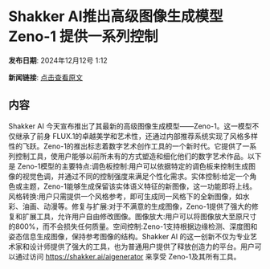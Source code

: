 # Shakker AI推出高级图像生成模型Zeno-1  提供一系列控制

**发布日期**: 2024年12月12号 1:12

**新闻链接**: [点击查看原文](https://www.aibase.com/zh/news/13883)

## 内容

Shakker AI 今天宣布推出了其最新的高级图像生成模型——Zeno-1。这一模型不仅继承了前身 FLUX.1的卓越美学和艺术性，还通过内部推荐系统实现了风格多样性的飞跃。Zeno-1的推出标志着数字艺术创作工具的一个新时代。它提供了一系列控制工具，使用户能够以前所未有的方式塑造和细化他们的数字艺术作品。以下是 Zeno-1模型的主要特点:调色板控制:用户可以依据特定的调色板来控制生成图像的视觉色调，并通过不同的控制强度来满足个性化需求。实体控制:给定一个角色或主题，Zeno-1能够生成保留该实体语义特征的新图像，这一功能即将上线。风格转换:用户只需提供一个风格参考，即可生成同一风格下的全新图像，如水彩、油画、动漫等。修复与扩展:对于不满意的生成图像，Zeno-1提供了强大的修复和扩展工具，允许用户自由修改图像。图像放大:用户可以将图像放大至原尺寸的800%，而不会损失任何质量。空间控制:Zeno-1支持根据边缘检测、深度图和姿态信息生成图像，保持参考图像的结构。Shakker AI 的这一创新不仅为专业艺术家和设计师提供了强大的工具，也为普通用户提供了释放创造力的平台。用户可以通过访问 https://shakker.ai/aigenerator 来享受 Zeno-1及其所有工具。
